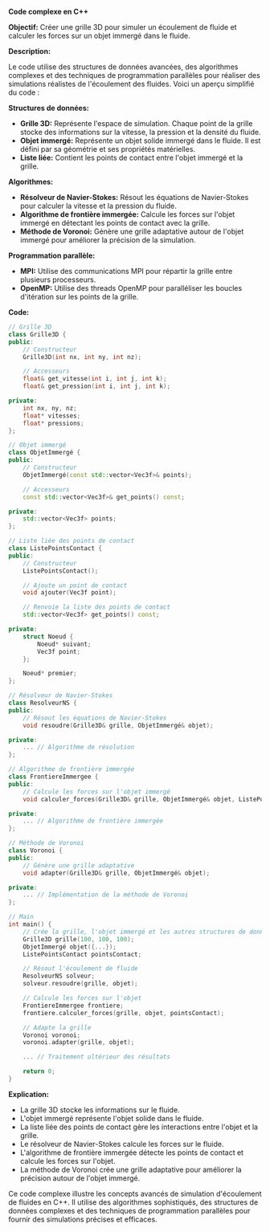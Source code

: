 **Code complexe en C++**

**Objectif:** Créer une grille 3D pour simuler un écoulement de fluide et calculer les forces sur un objet immergé dans le fluide.

**Description:**

Le code utilise des structures de données avancées, des algorithmes complexes et des techniques de programmation parallèles pour réaliser des simulations réalistes de l'écoulement des fluides. Voici un aperçu simplifié du code :

**Structures de données:**

* **Grille 3D:** Représente l'espace de simulation. Chaque point de la grille stocke des informations sur la vitesse, la pression et la densité du fluide.
* **Objet immergé:** Représente un objet solide immergé dans le fluide. Il est défini par sa géométrie et ses propriétés matérielles.
* **Liste liée:** Contient les points de contact entre l'objet immergé et la grille.

**Algorithmes:**

* **Résolveur de Navier-Stokes:** Résout les équations de Navier-Stokes pour calculer la vitesse et la pression du fluide.
* **Algorithme de frontière immergée:** Calcule les forces sur l'objet immergé en détectant les points de contact avec la grille.
* **Méthode de Voronoi:** Génère une grille adaptative autour de l'objet immergé pour améliorer la précision de la simulation.

**Programmation parallèle:**

* **MPI:** Utilise des communications MPI pour répartir la grille entre plusieurs processeurs.
* **OpenMP:** Utilise des threads OpenMP pour paralléliser les boucles d'itération sur les points de la grille.

**Code:**

```c++
// Grille 3D
class Grille3D {
public:
    // Constructeur
    Grille3D(int nx, int ny, int nz);

    // Accesseurs
    float& get_vitesse(int i, int j, int k);
    float& get_pression(int i, int j, int k);

private:
    int nx, ny, nz;
    float* vitesses;
    float* pressions;
};

// Objet immergé
class ObjetImmergé {
public:
    // Constructeur
    ObjetImmergé(const std::vector<Vec3f>& points);

    // Accesseurs
    const std::vector<Vec3f>& get_points() const;

private:
    std::vector<Vec3f> points;
};

// Liste liée des points de contact
class ListePointsContact {
public:
    // Constructeur
    ListePointsContact();

    // Ajoute un point de contact
    void ajouter(Vec3f point);

    // Renvoie la liste des points de contact
    std::vector<Vec3f> get_points() const;

private:
    struct Noeud {
        Noeud* suivant;
        Vec3f point;
    };

    Noeud* premier;
};

// Résolveur de Navier-Stokes
class ResolveurNS {
public:
    // Résout les équations de Navier-Stokes
    void resoudre(Grille3D& grille, ObjetImmergé& objet);

private:
    ... // Algorithme de résolution
};

// Algorithme de frontière immergée
class FrontiereImmergee {
public:
    // Calcule les forces sur l'objet immergé
    void calculer_forces(Grille3D& grille, ObjetImmergé& objet, ListePointsContact& pointsContact);

private:
    ... // Algorithme de frontière immergée
};

// Méthode de Voronoi
class Voronoi {
public:
    // Génère une grille adaptative
    void adapter(Grille3D& grille, ObjetImmergé& objet);

private:
    ... // Implémentation de la méthode de Voronoi
};

// Main
int main() {
    // Crée la grille, l'objet immergé et les autres structures de données
    Grille3D grille(100, 100, 100);
    ObjetImmergé objet({...});
    ListePointsContact pointsContact;

    // Résout l'écoulement de fluide
    ResolveurNS solveur;
    solveur.resoudre(grille, objet);

    // Calcule les forces sur l'objet
    FrontiereImmergee frontiere;
    frontiere.calculer_forces(grille, objet, pointsContact);

    // Adapte la grille
    Voronoi voronoi;
    voronoi.adapter(grille, objet);

    ... // Traitement ultérieur des résultats

    return 0;
}
```

**Explication:**

* La grille 3D stocke les informations sur le fluide.
* L'objet immergé représente l'objet solide dans le fluide.
* La liste liée des points de contact gère les interactions entre l'objet et la grille.
* Le résolveur de Navier-Stokes calcule les forces sur le fluide.
* L'algorithme de frontière immergée détecte les points de contact et calcule les forces sur l'objet.
* La méthode de Voronoi crée une grille adaptative pour améliorer la précision autour de l'objet immergé.

Ce code complexe illustre les concepts avancés de simulation d'écoulement de fluides en C++. Il utilise des algorithmes sophistiqués, des structures de données complexes et des techniques de programmation parallèles pour fournir des simulations précises et efficaces.